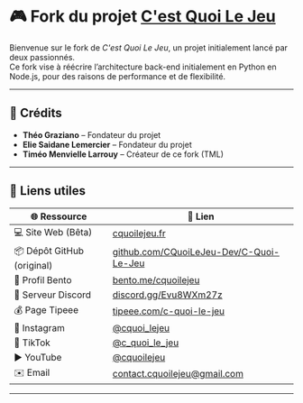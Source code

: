# 🎮 Fork du projet [C'est Quoi Le Jeu](https://github.com/CQuoiLeJeu-Dev/)

Bienvenue sur le fork de *C'est Quoi Le Jeu*, un projet initialement lancé par deux passionnés.  
Ce fork vise à réécrire l’architecture back-end initialement en Python en Node.js, pour des raisons de performance et de flexibilité.

---

## 🤝 Crédits

- **Théo Graziano** – Fondateur du projet  
- **Elie Saidane Lemercier** – Fondateur du projet  
- **Timéo Menvielle Larrouy** – Créateur de ce fork (TML)

---

## 🔗 Liens utiles

| 🌐 Ressource | 🔗 Lien |
|-------------|--------|
| 💻 Site Web (Bêta) | [cquoilejeu.fr](https://www.cquoilejeu.fr) |
| 📦 Dépôt GitHub (original) | [github.com/CQuoiLeJeu-Dev/C-Quoi-Le-Jeu](https://github.com/CQuoiLeJeu-Dev/C-Quoi-Le-Jeu) |
| 🧰 Profil Bento | [bento.me/cquoilejeu](https://bento.me/cquoilejeu) |
| 💬 Serveur Discord | [discord.gg/Evu8WXm27z](https://discord.gg/Evu8WXm27z) |
| 💰 Page Tipeee | [tipeee.com/c-quoi-le-jeu](https://fr.tipeee.com/c-quoi-le-jeu/) |
| 📸 Instagram | [@cquoi_lejeu](https://www.instagram.com/cquoi_lejeu?igsh=bDl6OGFtdnA2OGdo) |
| 🎵 TikTok | [@c_quoi_le_jeu](https://www.tiktok.com/@c_quoi_le_jeu?_t=ZN-8wN2w0gTh4w&_r=1) |
| ▶️ YouTube | [@cquoilejeu](https://www.youtube.com/@cquoilejeu) |
| ✉️ Email | contact.cquoilejeu@gmail.com |

---

